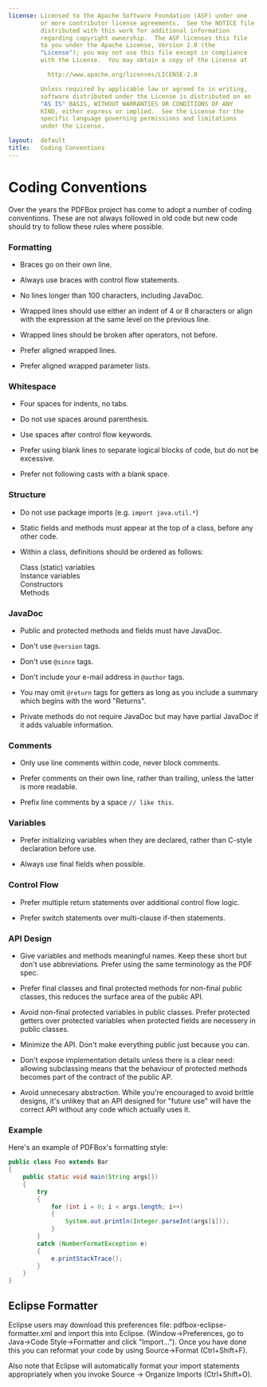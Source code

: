 ```yaml
---
license: Licensed to the Apache Software Foundation (ASF) under one
         or more contributor license agreements.  See the NOTICE file
         distributed with this work for additional information
         regarding copyright ownership.  The ASF licenses this file
         to you under the Apache License, Version 2.0 (the
         "License"); you may not use this file except in compliance
         with the License.  You may obtain a copy of the License at

           http://www.apache.org/licenses/LICENSE-2.0

         Unless required by applicable law or agreed to in writing,
         software distributed under the License is distributed on an
         "AS IS" BASIS, WITHOUT WARRANTIES OR CONDITIONS OF ANY
         KIND, either express or implied.  See the License for the
         specific language governing permissions and limitations
         under the License.

layout:  default
title:   Coding Conventions
---
```


# Coding Conventions

Over the years the PDFBox project has come to adopt a number of coding conventions. These are not always followed in old code but new code should try to follow these rules where possible.

### Formatting

- Braces go on their own line.

- Always use braces with control flow statements.

- No lines longer than 100 characters, including JavaDoc.

- Wrapped lines should use either an indent of 4 or 8 characters or align with the expression at the same level on the previous line.

- Wrapped lines should be broken after operators, not before.

- Prefer aligned wrapped lines.

- Prefer aligned wrapped parameter lists.

### Whitespace

- Four spaces for indents, no tabs.

- Do not use spaces around parenthesis.

- Use spaces after control flow keywords.

- Prefer using blank lines to separate logical blocks of code, but do not be excessive.

- Prefer not following casts with a blank space.

### Structure

- Do not use package imports (e.g. `import java.util.*`)

- Static fields and methods must appear at the top of a class, before any other code.

- Within a class, definitions should be ordered as follows:

    Class (static) variables  
    Instance variables  
    Constructors  
    Methods  

### JavaDoc

- Public and protected methods and fields must have JavaDoc.

- Don't use `@version` tags.

- Don't use `@since` tags.

- Don't include your e-mail address in `@author` tags.

- You may omit `@return` tags for getters as long as you include a summary which begins with the word "Returns".

- Private methods do not require JavaDoc but may have partial JavaDoc if it adds valuable information.

### Comments

- Only use line comments within code, never block comments.

- Prefer comments on their own line, rather than trailing, unless the latter is more readable.

- Prefix line comments by a space `// like this`.

### Variables

- Prefer initializing variables when they are declared, rather than C-style declaration before use.

- Always use final fields when possible.

### Control Flow

- Prefer multiple return statements over additional control flow logic.

- Prefer switch statements over multi-clause if-then statements.

### API Design

- Give variables and methods meaningful names. Keep these short but don't use abbreviations. Prefer using the same terminology as the PDF spec.

- Prefer final classes and final protected methods for non-final public classes, this reduces the surface area of the public API.

- Avoid non-final protected variables in public classes. Prefer protected getters over protected variables when protected fields are necessery in public classes.

- Minimize the API. Don't make everything public just because you can.

- Don't expose implementation details unless there is a clear need: allowing subclassing means that the behaviour of protected methods becomes part of the contract of the public AP.

- Avoid unnecesary abstraction. While you're encouraged to avoid brittle designs, it's unlikey that an API designed for "future use" will have the correct API without any code which actually uses it.
 
### Example

Here's an example of PDFBox's formatting style:

```java
public class Foo extends Bar
{
    public static void main(String args[])
    {
        try
        {
            for (int i = 0; i < args.length; i++)
            {
                System.out.println(Integer.parseInt(args[i]));
            }
        }
        catch (NumberFormatException e)
        {
            e.printStackTrace();
        }
    }
}
```

## Eclipse Formatter

Eclipse users may download this preferences file: pdfbox-eclipse-formatter.xml and import this into Eclipse. 
(Window->Preferences, go to Java->Code Style->Formatter and click "Import...").
Once you have done this you can reformat your code by using Source->Format (Ctrl+Shift+F).

Also note that Eclipse will automatically format your import statements appropriately when 
you invoke Source -> Organize Imports (Ctrl+Shift+O).
